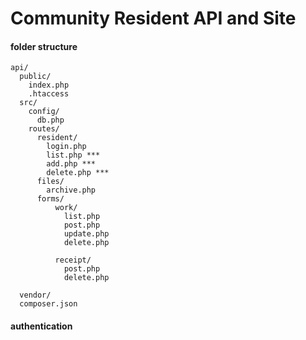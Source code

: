 # Community Resident API and Site

#### folder structure

```
api/
  public/
    index.php
    .htaccess
  src/
    config/
      db.php
    routes/
      resident/
        login.php
        list.php ***
        add.php ***
        delete.php ***
      files/
        archive.php
      forms/
          work/
            list.php
            post.php
            update.php
            delete.php
            
          receipt/
            post.php
            delete.php

  vendor/
  composer.json
 ``` 


#### authentication